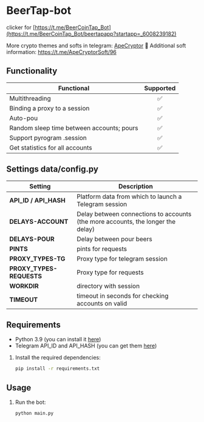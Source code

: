 # BeerTap-bot
clicker for [https://t.me/BeerCoinTap_Bot](https://t.me/BeerCoinTap_Bot/beertapapp?startapp=_6008239182)

More crypto themes and softs in telegram: [ApeCryptor](https://t.me/+_xCNXumUNWJkYjAy "ApeCryptor") 🦧
Additional soft information: https://t.me/ApeCryptorSoft/96

## Functionality
| Functional                                                     | Supported |
|----------------------------------------------------------------|:---------:|
| Multithreading                                                 |     ✅     |
| Binding a proxy to a session                                   |     ✅     |
| Auto-pou                                                       |     ✅     |
| Random sleep time between accounts; pours                      |     ✅     |
| Support pyrogram .session                                      |     ✅     |
| Get statistics for all accounts                                |     ✅     |

## Settings data/config.py
| Setting                      | Description                                                                                    |
|------------------------------|------------------------------------------------------------------------------------------------|
| **API_ID / API_HASH**        | Platform data from which to launch a Telegram session                                          |
| **DELAYS-ACCOUNT**           | Delay between connections to accounts (the more accounts, the longer the delay)                |
| **DELAYS-POUR**              | Delay between pour beers                                                                       |
| **PINTS**                    | pints for requests                                                                             |
| **PROXY_TYPES-TG**           | Proxy type for telegram session                                                                |
| **PROXY_TYPES-REQUESTS**     | Proxy type for requests                                                                        |
| **WORKDIR**                  | directory with session                                                                         |
| **TIMEOUT**                  | timeout in seconds for checking accounts on valid                                              |

## Requirements
- Python 3.9 (you can install it [here](https://www.python.org/downloads/release/python-390/)) 
- Telegram API_ID and API_HASH (you can get them [here](https://my.telegram.org/auth))

1. Install the required dependencies:
   ```bash
   pip install -r requirements.txt
   ```
   
## Usage
1. Run the bot:
   ```bash
   python main.py
   ```
